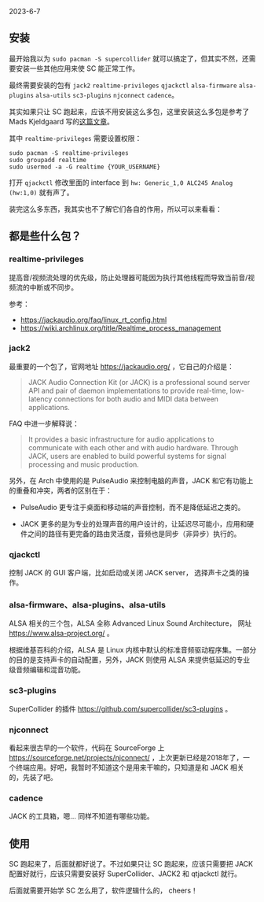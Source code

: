<time>2023-6-7</time>

## 安装

最开始我以为 `sudo pacman -S supercollider` 就可以搞定了，但其实不然，还需要安装一些其他应用来使 SC 能正常工作。

最终需要安装的包有 `jack2` `realtime-privileges` `qjackctl` `alsa-firmware` `alsa-plugins` `alsa-utils` `sc3-plugins` `njconnect` `cadence`。

其实如果只让 SC 跑起来，应该不用安装这么多包，这里安装这么多包是参考了 Mads Kjeldgaard 写的[这篇文章](https://madskjeldgaard.dk/posts/audio-setup-arch-2021/)。

其中 `realtime-privileges` 需要设置权限：

```
sudo pacman -S realtime-privileges
sudo groupadd realtime
sudo usermod -a -G realtime {YOUR_USERNAME}
```

打开 `qjackctl` 修改里面的 interface 到 `hw: Generic_1,0 ALC245 Analog (hw:1,0)` 就有声了。

装完这么多东西，我其实也不了解它们各自的作用，所以可以来看看：

## 都是些什么包？

### realtime-privileges

提高音/视频流处理的优先级，防止处理器可能因为执行其他线程而导致当前音/视频流的中断或不同步。

参考：

- https://jackaudio.org/faq/linux_rt_config.html
- https://wiki.archlinux.org/title/Realtime_process_management

### jack2

最重要的一个包了，官网地址 https://jackaudio.org/ ，它自己的介绍是：

> JACK Audio Connection Kit (or JACK) is a professional sound server API and pair of daemon implementations to provide real-time, low-latency connections for both audio and MIDI data between applications.

FAQ 中进一步解释说：

> It provides a basic infrastructure for audio applications to communicate with each other and with audio hardware. Through JACK, users are enabled to build powerful systems for signal processing and music production.

另外，在 Arch 中使用的是 PulseAudio 来控制电脑的声音，JACK 和它有功能上的重叠和冲突，两者的区别在于：

- PulseAudio 更专注于桌面和移动端的声音控制，而不是降低延迟之类的。

- JACK 更多的是为专业的处理声音的用户设计的，让延迟尽可能小，应用和硬件之间的路径有更完备的路由灵活度，音频也是同步（非异步）执行的。

### qjackctl

控制 JACK 的 GUI 客户端，比如启动或关闭 JACK server， 选择声卡之类的操作。

### alsa-firmware、alsa-plugins、alsa-utils

ALSA 相关的三个包，ALSA 全称 Advanced Linux Sound Architecture， 网址 https://www.alsa-project.org/ 。

根据维基百科的介绍，ALSA 是 Linux 内核中默认的标准音频驱动程序集。一部分的目的是支持声卡的自动配置，另外，JACK 则使用 ALSA 来提供低延迟的专业级音频编辑和混音功能。

### sc3-plugins

SuperCollider 的插件 https://github.com/supercollider/sc3-plugins 。

### njconnect

看起来很古早的一个软件，代码在 SourceForge 上 https://sourceforge.net/projects/njconnect/ ，上次更新已经是2018年了，一个终端应用。好吧，我暂时不知道这个是用来干嘛的，只知道是和 JACK 相关的，先装了吧。

### cadence

JACK 的工具箱，嗯... 同样不知道有哪些功能。

## 使用

SC 跑起来了，后面就都好说了。不过如果只让 SC 跑起来，应该只需要把 JACK 配置好就行，应该只需要安装好 SuperCollider、JACK2 和 qtjackctl 就行。

后面就需要开始学 SC 怎么用了，软件逻辑什么的， cheers！